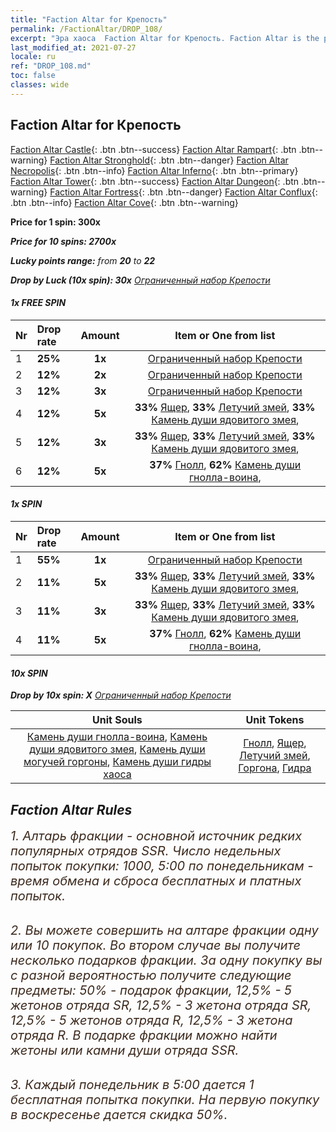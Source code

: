 ```yaml
---
title: "Faction Altar for Крепость"
permalink: /FactionAltar/DROP_108/
excerpt: "Эра хаоса  Faction Altar for Крепость. Faction Altar is the primary method for obtaining SSR units from the popular faction. Limited to 1,000 purchases each week. The popular faction changes at 05:00 every Monday. Purchase attempts and free purchase attempts will also reset then."
last_modified_at: 2021-07-27
locale: ru
ref: "DROP_108.md"
toc: false
classes: wide
---
```


##  Faction Altar for **Крепость**

  [Faction Altar Castle](/ru/FactionAltar/DROP_101/){: .btn .btn--success} [Faction Altar Rampart](/ru/FactionAltar/DROP_102/){: .btn .btn--warning} [Faction Altar Stronghold](/ru/FactionAltar/DROP_103/){: .btn .btn--danger} [Faction Altar Necropolis](/ru/FactionAltar/DROP_104/){: .btn .btn--info} [Faction Altar Inferno](/ru/FactionAltar/DROP_105/){: .btn .btn--primary} [Faction Altar Tower](/ru/FactionAltar/DROP_106/){: .btn .btn--success} [Faction Altar Dungeon](/ru/FactionAltar/DROP_107/){: .btn .btn--warning} [Faction Altar Fortress](/ru/FactionAltar/DROP_108/){: .btn .btn--danger} [Faction Altar Conflux](/ru/FactionAltar/DROP_109/){: .btn .btn--info} [Faction Altar Cove](/ru/FactionAltar/DROP_112/){: .btn .btn--warning} 

  **Price for 1 spin: 300x** <i class="fas fa-gem"/>

  **Price for 10 spins: 2700x** <i class="fas fa-gem"/>

  **Lucky points range:** from **20** to **22**

  **Drop by Luck (10x spin): 30x** [Ограниченный набор Крепости](/ItemsRU/con_2142/)

####  1x FREE SPIN 

  |    Nr    |  Drop rate  |  Amount   |   Item or One from list  |
  |:---------|:------------|:---------:|:------------------------:|
  | 1 | **25%** | **1x** | [Ограниченный набор Крепости](/ItemsRU/con_2142/) |
  | 2 | **12%** | **2x** | [Ограниченный набор Крепости](/ItemsRU/con_2142/) |
  | 3 | **12%** | **3x** | [Ограниченный набор Крепости](/ItemsRU/con_2142/) |
  | 4 | **12%** | **5x** |  **33%** [Ящер](/ItemsRU/unt_254/),  **33%** [Летучий змей](/ItemsRU/unt_255/),  **33%** [Камень души ядовитого змея](/ItemsRU/unt_337/),  |
  | 5 | **12%** | **3x** |  **33%** [Ящер](/ItemsRU/unt_254/),  **33%** [Летучий змей](/ItemsRU/unt_255/),  **33%** [Камень души ядовитого змея](/ItemsRU/unt_337/),  |
  | 6 | **12%** | **5x** |  **37%** [Гнолл](/ItemsRU/unt_253/),  **62%** [Камень души гнолла-воина](/ItemsRU/unt_336/),  |


####  1x SPIN 

  |    Nr    |  Drop rate  |  Amount   |   Item or One from list  |
  |:---------|:------------|:---------:|:------------------------:|
  | 1 | **55%** | **1x** | [Ограниченный набор Крепости](/ItemsRU/con_2142/) |
  | 2 | **11%** | **5x** |  **33%** [Ящер](/ItemsRU/unt_254/),  **33%** [Летучий змей](/ItemsRU/unt_255/),  **33%** [Камень души ядовитого змея](/ItemsRU/unt_337/),  |
  | 3 | **11%** | **3x** |  **33%** [Ящер](/ItemsRU/unt_254/),  **33%** [Летучий змей](/ItemsRU/unt_255/),  **33%** [Камень души ядовитого змея](/ItemsRU/unt_337/),  |
  | 4 | **11%** | **5x** |  **37%** [Гнолл](/ItemsRU/unt_253/),  **62%** [Камень души гнолла-воина](/ItemsRU/unt_336/),  |


####  10x SPIN 

  **Drop by 10x spin: X** [Ограниченный набор Крепости](/ItemsRU/con_2142/)

  |    Unit Souls    |  Unit Tokens  |
  |:----------------:|:-------------:|
  | [Камень души гнолла-воина](/ItemsRU/unt_336/), [Камень души ядовитого змея](/ItemsRU/unt_337/), [Камень души могучей горгоны](/ItemsRU/unt_339/), [Камень души гидры хаоса](/ItemsRU/unt_341/) | [Гнолл](/ItemsRU/unt_253/), [Ящер](/ItemsRU/unt_254/), [Летучий змей](/ItemsRU/unt_255/), [Горгона](/ItemsRU/unt_257/), [Гидра](/ItemsRU/unt_259/) |



## Faction Altar Rules

  <span style="color: #3c2a1e;font-size:20px">1. Алтарь фракции - основной источник редких популярных отрядов SSR. Число недельных попыток покупки: 1000, 5:00 по понедельникам - время обмена и сброса бесплатных и платных попыток.</span><br/>

<br/>  <span style="color: #3c2a1e;font-size:20px">2. Вы можете совершить на алтаре фракции одну или 10 покупок. Во втором случае вы получите несколько подарков фракции. За одну покупку вы с разной вероятностью получите следующие предметы: 50% - подарок фракции, 12,5% - 5 жетонов отряда SR, 12,5% - 3 жетона отряда SR, 12,5% - 5 жетонов отряда R, 12,5% - 3 жетона отряда R. В подарке фракции можно найти жетоны или камни души отряда SSR.</span>

<br/>  <span style="color: #3c2a1e;font-size:20px">3. Каждый понедельник в 5:00 дается 1 бесплатная попытка покупки. На первую покупку в воскресенье дается скидка 50%.</span><br/>

<br/>